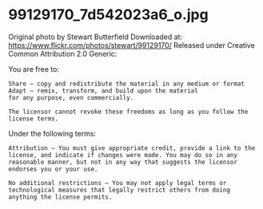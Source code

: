 99129170_7d542023a6_o.jpg
=========================

Original photo by Stewart Butterfield
Downloaded at:
https://www.flickr.com/photos/stewart/99129170/
Released under Creative Common Attribution 2.0 Generic:

You are free to:

    Share — copy and redistribute the material in any medium or format
    Adapt — remix, transform, and build upon the material
    for any purpose, even commercially.

    The licensor cannot revoke these freedoms as long as you follow the license terms.


Under the following terms:

    Attribution — You must give appropriate credit, provide a link to the license, and indicate if changes were made. You may do so in any reasonable manner, but not in any way that suggests the licensor endorses you or your use.

    No additional restrictions — You may not apply legal terms or technological measures that legally restrict others from doing anything the license permits.

